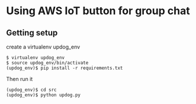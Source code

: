 # Using AWS IoT button for group chat

## Getting setup

create a virtualenv updog_env

```
$ virtualenv updog_env
$ source updog_env/bin/activate
(updog_env)$ pip install -r requirements.txt
```

Then run it

```
(updog_env)$ cd src
(updog_env)$ python updog.py
```
